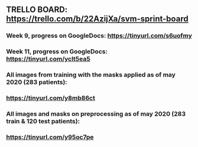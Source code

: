 ## TRELLO BOARD: https://trello.com/b/22AzijXa/svm-sprint-board

### Week 9, progress on GoogleDocs: https://tinyurl.com/s6uofmy
### Week 11, progress on GoogleDocs: https://tinyurl.com/yclt5ea5

### All images from training with the masks applied as of may 2020 (283 patients):
### https://tinyurl.com/y8mb86ct

### All images and masks on preprocessing as of may 2020 (283 train & 120 test patients):
### https://tinyurl.com/y95oc7pe
